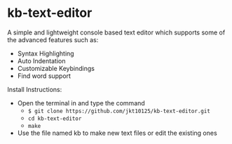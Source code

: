 # kb-text-editor

A simple and lightweight console based text editor which supports some of the advanced features such as: <br />
  + Syntax Highlighting <br />
  + Auto Indentation <br />
  + Customizable Keybindings <br />
  + Find word support




Install Instructions:
  + Open the terminal in and type the command
    + `$ git clone https://github.com/jkt10125/kb-text-editor.git`
    + `cd kb-text-editor`
    + `make`
  + Use the file named kb to make new text files or edit the existing ones
